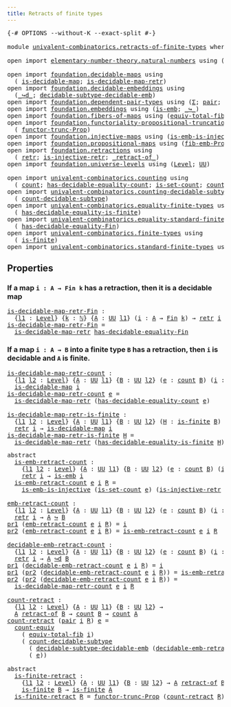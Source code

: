 ```yaml
---
title: Retracts of finite types
---
```


<pre class="Agda"><a id="50" class="Symbol">{-#</a> <a id="54" class="Keyword">OPTIONS</a> <a id="62" class="Pragma">--without-K</a> <a id="74" class="Pragma">--exact-split</a> <a id="88" class="Symbol">#-}</a>

<a id="93" class="Keyword">module</a> <a id="100" href="univalent-combinatorics.retracts-of-finite-types.html" class="Module">univalent-combinatorics.retracts-of-finite-types</a> <a id="149" class="Keyword">where</a>

<a id="156" class="Keyword">open</a> <a id="161" class="Keyword">import</a> <a id="168" href="elementary-number-theory.natural-numbers.html" class="Module">elementary-number-theory.natural-numbers</a> <a id="209" class="Keyword">using</a> <a id="215" class="Symbol">(</a><a id="216" href="elementary-number-theory.natural-numbers.html#1444" class="Datatype">ℕ</a><a id="217" class="Symbol">)</a>

<a id="220" class="Keyword">open</a> <a id="225" class="Keyword">import</a> <a id="232" href="foundation.decidable-maps.html" class="Module">foundation.decidable-maps</a> <a id="258" class="Keyword">using</a>
  <a id="266" class="Symbol">(</a> <a id="268" href="foundation.decidable-maps.html#758" class="Function">is-decidable-map</a><a id="284" class="Symbol">;</a> <a id="286" href="foundation.decidable-maps.html#869" class="Function">is-decidable-map-retr</a><a id="307" class="Symbol">)</a>
<a id="309" class="Keyword">open</a> <a id="314" class="Keyword">import</a> <a id="321" href="foundation.decidable-embeddings.html" class="Module">foundation.decidable-embeddings</a> <a id="353" class="Keyword">using</a>
  <a id="361" class="Symbol">(</a><a id="362" href="foundation.decidable-embeddings.html#3766" class="Function Operator">_↪d_</a><a id="366" class="Symbol">;</a> <a id="368" href="foundation.decidable-embeddings.html#6105" class="Function">decidable-subtype-decidable-emb</a><a id="399" class="Symbol">)</a>
<a id="401" class="Keyword">open</a> <a id="406" class="Keyword">import</a> <a id="413" href="foundation.dependent-pair-types.html" class="Module">foundation.dependent-pair-types</a> <a id="445" class="Keyword">using</a> <a id="451" class="Symbol">(</a><a id="452" href="foundation-core.dependent-pair-types.html#502" class="Record">Σ</a><a id="453" class="Symbol">;</a> <a id="455" href="foundation-core.dependent-pair-types.html#575" class="InductiveConstructor">pair</a><a id="459" class="Symbol">;</a> <a id="461" href="foundation-core.dependent-pair-types.html#592" class="Field">pr1</a><a id="464" class="Symbol">;</a> <a id="466" href="foundation-core.dependent-pair-types.html#604" class="Field">pr2</a><a id="469" class="Symbol">)</a>
<a id="471" class="Keyword">open</a> <a id="476" class="Keyword">import</a> <a id="483" href="foundation.embeddings.html" class="Module">foundation.embeddings</a> <a id="505" class="Keyword">using</a> <a id="511" class="Symbol">(</a><a id="512" href="foundation-core.embeddings.html#980" class="Function">is-emb</a><a id="518" class="Symbol">;</a> <a id="520" href="foundation-core.embeddings.html#1062" class="Function Operator">_↪_</a><a id="523" class="Symbol">)</a>
<a id="525" class="Keyword">open</a> <a id="530" class="Keyword">import</a> <a id="537" href="foundation.fibers-of-maps.html" class="Module">foundation.fibers-of-maps</a> <a id="563" class="Keyword">using</a> <a id="569" class="Symbol">(</a><a id="570" href="foundation-core.fibers-of-maps.html#5261" class="Function">equiv-total-fib</a><a id="585" class="Symbol">)</a>
<a id="587" class="Keyword">open</a> <a id="592" class="Keyword">import</a> <a id="599" href="foundation.functoriality-propositional-truncation.html" class="Module">foundation.functoriality-propositional-truncation</a> <a id="649" class="Keyword">using</a>
  <a id="657" class="Symbol">(</a> <a id="659" href="foundation.functoriality-propositional-truncation.html#1451" class="Function">functor-trunc-Prop</a><a id="677" class="Symbol">)</a>
<a id="679" class="Keyword">open</a> <a id="684" class="Keyword">import</a> <a id="691" href="foundation.injective-maps.html" class="Module">foundation.injective-maps</a> <a id="717" class="Keyword">using</a> <a id="723" class="Symbol">(</a><a id="724" href="foundation.injective-maps.html#4595" class="Function">is-emb-is-injective</a><a id="743" class="Symbol">)</a>
<a id="745" class="Keyword">open</a> <a id="750" class="Keyword">import</a> <a id="757" href="foundation.propositional-maps.html" class="Module">foundation.propositional-maps</a> <a id="787" class="Keyword">using</a> <a id="793" class="Symbol">(</a><a id="794" href="foundation-core.propositional-maps.html#2460" class="Function">fib-emb-Prop</a><a id="806" class="Symbol">)</a>
<a id="808" class="Keyword">open</a> <a id="813" class="Keyword">import</a> <a id="820" href="foundation.retractions.html" class="Module">foundation.retractions</a> <a id="843" class="Keyword">using</a>
  <a id="851" class="Symbol">(</a> <a id="853" href="foundation-core.retractions.html#593" class="Function">retr</a><a id="857" class="Symbol">;</a> <a id="859" href="foundation.retractions.html#2840" class="Function">is-injective-retr</a><a id="876" class="Symbol">;</a> <a id="878" href="foundation-core.retractions.html#670" class="Function Operator">_retract-of_</a><a id="890" class="Symbol">)</a>
<a id="892" class="Keyword">open</a> <a id="897" class="Keyword">import</a> <a id="904" href="foundation.universe-levels.html" class="Module">foundation.universe-levels</a> <a id="931" class="Keyword">using</a> <a id="937" class="Symbol">(</a><a id="938" href="Agda.Primitive.html#597" class="Postulate">Level</a><a id="943" class="Symbol">;</a> <a id="945" href="foundation-core.universe-levels.html#222" class="Primitive">UU</a><a id="947" class="Symbol">)</a>

<a id="950" class="Keyword">open</a> <a id="955" class="Keyword">import</a> <a id="962" href="univalent-combinatorics.counting.html" class="Module">univalent-combinatorics.counting</a> <a id="995" class="Keyword">using</a>
  <a id="1003" class="Symbol">(</a> <a id="1005" href="univalent-combinatorics.counting.html#1759" class="Function">count</a><a id="1010" class="Symbol">;</a> <a id="1012" href="univalent-combinatorics.counting.html#5721" class="Function">has-decidable-equality-count</a><a id="1040" class="Symbol">;</a> <a id="1042" href="univalent-combinatorics.counting.html#2336" class="Function">is-set-count</a><a id="1054" class="Symbol">;</a> <a id="1056" href="univalent-combinatorics.counting.html#2974" class="Function">count-equiv</a><a id="1067" class="Symbol">)</a>
<a id="1069" class="Keyword">open</a> <a id="1074" class="Keyword">import</a> <a id="1081" href="univalent-combinatorics.counting-decidable-subtypes.html" class="Module">univalent-combinatorics.counting-decidable-subtypes</a> <a id="1133" class="Keyword">using</a>
  <a id="1141" class="Symbol">(</a> <a id="1143" href="univalent-combinatorics.counting-decidable-subtypes.html#4574" class="Function">count-decidable-subtype</a><a id="1166" class="Symbol">)</a>
<a id="1168" class="Keyword">open</a> <a id="1173" class="Keyword">import</a> <a id="1180" href="univalent-combinatorics.equality-finite-types.html" class="Module">univalent-combinatorics.equality-finite-types</a> <a id="1226" class="Keyword">using</a>
  <a id="1234" class="Symbol">(</a> <a id="1236" href="univalent-combinatorics.equality-finite-types.html#1968" class="Function">has-decidable-equality-is-finite</a><a id="1268" class="Symbol">)</a>
<a id="1270" class="Keyword">open</a> <a id="1275" class="Keyword">import</a> <a id="1282" href="univalent-combinatorics.equality-standard-finite-types.html" class="Module">univalent-combinatorics.equality-standard-finite-types</a> <a id="1337" class="Keyword">using</a>
  <a id="1345" class="Symbol">(</a> <a id="1347" href="univalent-combinatorics.equality-standard-finite-types.html#2893" class="Function">has-decidable-equality-Fin</a><a id="1373" class="Symbol">)</a>
<a id="1375" class="Keyword">open</a> <a id="1380" class="Keyword">import</a> <a id="1387" href="univalent-combinatorics.finite-types.html" class="Module">univalent-combinatorics.finite-types</a> <a id="1424" class="Keyword">using</a>
  <a id="1432" class="Symbol">(</a> <a id="1434" href="univalent-combinatorics.finite-types.html#3715" class="Function">is-finite</a><a id="1443" class="Symbol">)</a>
<a id="1445" class="Keyword">open</a> <a id="1450" class="Keyword">import</a> <a id="1457" href="univalent-combinatorics.standard-finite-types.html" class="Module">univalent-combinatorics.standard-finite-types</a> <a id="1503" class="Keyword">using</a> <a id="1509" class="Symbol">(</a><a id="1510" href="univalent-combinatorics.standard-finite-types.html#2085" class="Function">Fin</a><a id="1513" class="Symbol">)</a>
</pre>
## Properties

### If a map `i : A → Fin k` has a retraction, then it is a decidable map

<pre class="Agda"><a id="is-decidable-map-retr-Fin"></a><a id="1618" href="univalent-combinatorics.retracts-of-finite-types.html#1618" class="Function">is-decidable-map-retr-Fin</a> <a id="1644" class="Symbol">:</a>
  <a id="1648" class="Symbol">{</a><a id="1649" href="univalent-combinatorics.retracts-of-finite-types.html#1649" class="Bound">l1</a> <a id="1652" class="Symbol">:</a> <a id="1654" href="Agda.Primitive.html#597" class="Postulate">Level</a><a id="1659" class="Symbol">}</a> <a id="1661" class="Symbol">{</a><a id="1662" href="univalent-combinatorics.retracts-of-finite-types.html#1662" class="Bound">k</a> <a id="1664" class="Symbol">:</a> <a id="1666" href="elementary-number-theory.natural-numbers.html#1444" class="Datatype">ℕ</a><a id="1667" class="Symbol">}</a> <a id="1669" class="Symbol">{</a><a id="1670" href="univalent-combinatorics.retracts-of-finite-types.html#1670" class="Bound">A</a> <a id="1672" class="Symbol">:</a> <a id="1674" href="foundation-core.universe-levels.html#222" class="Primitive">UU</a> <a id="1677" href="univalent-combinatorics.retracts-of-finite-types.html#1649" class="Bound">l1</a><a id="1679" class="Symbol">}</a> <a id="1681" class="Symbol">(</a><a id="1682" href="univalent-combinatorics.retracts-of-finite-types.html#1682" class="Bound">i</a> <a id="1684" class="Symbol">:</a> <a id="1686" href="univalent-combinatorics.retracts-of-finite-types.html#1670" class="Bound">A</a> <a id="1688" class="Symbol">→</a> <a id="1690" href="univalent-combinatorics.standard-finite-types.html#2085" class="Function">Fin</a> <a id="1694" href="univalent-combinatorics.retracts-of-finite-types.html#1662" class="Bound">k</a><a id="1695" class="Symbol">)</a> <a id="1697" class="Symbol">→</a> <a id="1699" href="foundation-core.retractions.html#593" class="Function">retr</a> <a id="1704" href="univalent-combinatorics.retracts-of-finite-types.html#1682" class="Bound">i</a> <a id="1706" class="Symbol">→</a> <a id="1708" href="foundation.decidable-maps.html#758" class="Function">is-decidable-map</a> <a id="1725" href="univalent-combinatorics.retracts-of-finite-types.html#1682" class="Bound">i</a>
<a id="1727" href="univalent-combinatorics.retracts-of-finite-types.html#1618" class="Function">is-decidable-map-retr-Fin</a> <a id="1753" class="Symbol">=</a>
  <a id="1757" href="foundation.decidable-maps.html#869" class="Function">is-decidable-map-retr</a> <a id="1779" href="univalent-combinatorics.equality-standard-finite-types.html#2893" class="Function">has-decidable-equality-Fin</a>
</pre>
### If a map `i : A → B` into a finite type `B` has a retraction, then `i` is decidable and `A` is finite.

<pre class="Agda"><a id="is-decidable-map-retr-count"></a><a id="1927" href="univalent-combinatorics.retracts-of-finite-types.html#1927" class="Function">is-decidable-map-retr-count</a> <a id="1955" class="Symbol">:</a>
  <a id="1959" class="Symbol">{</a><a id="1960" href="univalent-combinatorics.retracts-of-finite-types.html#1960" class="Bound">l1</a> <a id="1963" href="univalent-combinatorics.retracts-of-finite-types.html#1963" class="Bound">l2</a> <a id="1966" class="Symbol">:</a> <a id="1968" href="Agda.Primitive.html#597" class="Postulate">Level</a><a id="1973" class="Symbol">}</a> <a id="1975" class="Symbol">{</a><a id="1976" href="univalent-combinatorics.retracts-of-finite-types.html#1976" class="Bound">A</a> <a id="1978" class="Symbol">:</a> <a id="1980" href="foundation-core.universe-levels.html#222" class="Primitive">UU</a> <a id="1983" href="univalent-combinatorics.retracts-of-finite-types.html#1960" class="Bound">l1</a><a id="1985" class="Symbol">}</a> <a id="1987" class="Symbol">{</a><a id="1988" href="univalent-combinatorics.retracts-of-finite-types.html#1988" class="Bound">B</a> <a id="1990" class="Symbol">:</a> <a id="1992" href="foundation-core.universe-levels.html#222" class="Primitive">UU</a> <a id="1995" href="univalent-combinatorics.retracts-of-finite-types.html#1963" class="Bound">l2</a><a id="1997" class="Symbol">}</a> <a id="1999" class="Symbol">(</a><a id="2000" href="univalent-combinatorics.retracts-of-finite-types.html#2000" class="Bound">e</a> <a id="2002" class="Symbol">:</a> <a id="2004" href="univalent-combinatorics.counting.html#1759" class="Function">count</a> <a id="2010" href="univalent-combinatorics.retracts-of-finite-types.html#1988" class="Bound">B</a><a id="2011" class="Symbol">)</a> <a id="2013" class="Symbol">(</a><a id="2014" href="univalent-combinatorics.retracts-of-finite-types.html#2014" class="Bound">i</a> <a id="2016" class="Symbol">:</a> <a id="2018" href="univalent-combinatorics.retracts-of-finite-types.html#1976" class="Bound">A</a> <a id="2020" class="Symbol">→</a> <a id="2022" href="univalent-combinatorics.retracts-of-finite-types.html#1988" class="Bound">B</a><a id="2023" class="Symbol">)</a> <a id="2025" class="Symbol">→</a> <a id="2027" href="foundation-core.retractions.html#593" class="Function">retr</a> <a id="2032" href="univalent-combinatorics.retracts-of-finite-types.html#2014" class="Bound">i</a> <a id="2034" class="Symbol">→</a>
  <a id="2038" href="foundation.decidable-maps.html#758" class="Function">is-decidable-map</a> <a id="2055" href="univalent-combinatorics.retracts-of-finite-types.html#2014" class="Bound">i</a>
<a id="2057" href="univalent-combinatorics.retracts-of-finite-types.html#1927" class="Function">is-decidable-map-retr-count</a> <a id="2085" href="univalent-combinatorics.retracts-of-finite-types.html#2085" class="Bound">e</a> <a id="2087" class="Symbol">=</a>
  <a id="2091" href="foundation.decidable-maps.html#869" class="Function">is-decidable-map-retr</a> <a id="2113" class="Symbol">(</a><a id="2114" href="univalent-combinatorics.counting.html#5721" class="Function">has-decidable-equality-count</a> <a id="2143" href="univalent-combinatorics.retracts-of-finite-types.html#2085" class="Bound">e</a><a id="2144" class="Symbol">)</a>

<a id="is-decidable-map-retr-is-finite"></a><a id="2147" href="univalent-combinatorics.retracts-of-finite-types.html#2147" class="Function">is-decidable-map-retr-is-finite</a> <a id="2179" class="Symbol">:</a>
  <a id="2183" class="Symbol">{</a><a id="2184" href="univalent-combinatorics.retracts-of-finite-types.html#2184" class="Bound">l1</a> <a id="2187" href="univalent-combinatorics.retracts-of-finite-types.html#2187" class="Bound">l2</a> <a id="2190" class="Symbol">:</a> <a id="2192" href="Agda.Primitive.html#597" class="Postulate">Level</a><a id="2197" class="Symbol">}</a> <a id="2199" class="Symbol">{</a><a id="2200" href="univalent-combinatorics.retracts-of-finite-types.html#2200" class="Bound">A</a> <a id="2202" class="Symbol">:</a> <a id="2204" href="foundation-core.universe-levels.html#222" class="Primitive">UU</a> <a id="2207" href="univalent-combinatorics.retracts-of-finite-types.html#2184" class="Bound">l1</a><a id="2209" class="Symbol">}</a> <a id="2211" class="Symbol">{</a><a id="2212" href="univalent-combinatorics.retracts-of-finite-types.html#2212" class="Bound">B</a> <a id="2214" class="Symbol">:</a> <a id="2216" href="foundation-core.universe-levels.html#222" class="Primitive">UU</a> <a id="2219" href="univalent-combinatorics.retracts-of-finite-types.html#2187" class="Bound">l2</a><a id="2221" class="Symbol">}</a> <a id="2223" class="Symbol">(</a><a id="2224" href="univalent-combinatorics.retracts-of-finite-types.html#2224" class="Bound">H</a> <a id="2226" class="Symbol">:</a> <a id="2228" href="univalent-combinatorics.finite-types.html#3715" class="Function">is-finite</a> <a id="2238" href="univalent-combinatorics.retracts-of-finite-types.html#2212" class="Bound">B</a><a id="2239" class="Symbol">)</a> <a id="2241" class="Symbol">(</a><a id="2242" href="univalent-combinatorics.retracts-of-finite-types.html#2242" class="Bound">i</a> <a id="2244" class="Symbol">:</a> <a id="2246" href="univalent-combinatorics.retracts-of-finite-types.html#2200" class="Bound">A</a> <a id="2248" class="Symbol">→</a> <a id="2250" href="univalent-combinatorics.retracts-of-finite-types.html#2212" class="Bound">B</a><a id="2251" class="Symbol">)</a> <a id="2253" class="Symbol">→</a>
  <a id="2257" href="foundation-core.retractions.html#593" class="Function">retr</a> <a id="2262" href="univalent-combinatorics.retracts-of-finite-types.html#2242" class="Bound">i</a> <a id="2264" class="Symbol">→</a> <a id="2266" href="foundation.decidable-maps.html#758" class="Function">is-decidable-map</a> <a id="2283" href="univalent-combinatorics.retracts-of-finite-types.html#2242" class="Bound">i</a>
<a id="2285" href="univalent-combinatorics.retracts-of-finite-types.html#2147" class="Function">is-decidable-map-retr-is-finite</a> <a id="2317" href="univalent-combinatorics.retracts-of-finite-types.html#2317" class="Bound">H</a> <a id="2319" class="Symbol">=</a>
  <a id="2323" href="foundation.decidable-maps.html#869" class="Function">is-decidable-map-retr</a> <a id="2345" class="Symbol">(</a><a id="2346" href="univalent-combinatorics.equality-finite-types.html#1968" class="Function">has-decidable-equality-is-finite</a> <a id="2379" href="univalent-combinatorics.retracts-of-finite-types.html#2317" class="Bound">H</a><a id="2380" class="Symbol">)</a>
</pre>
<pre class="Agda"><a id="2395" class="Keyword">abstract</a>
  <a id="is-emb-retract-count"></a><a id="2406" href="univalent-combinatorics.retracts-of-finite-types.html#2406" class="Function">is-emb-retract-count</a> <a id="2427" class="Symbol">:</a>
    <a id="2433" class="Symbol">{</a><a id="2434" href="univalent-combinatorics.retracts-of-finite-types.html#2434" class="Bound">l1</a> <a id="2437" href="univalent-combinatorics.retracts-of-finite-types.html#2437" class="Bound">l2</a> <a id="2440" class="Symbol">:</a> <a id="2442" href="Agda.Primitive.html#597" class="Postulate">Level</a><a id="2447" class="Symbol">}</a> <a id="2449" class="Symbol">{</a><a id="2450" href="univalent-combinatorics.retracts-of-finite-types.html#2450" class="Bound">A</a> <a id="2452" class="Symbol">:</a> <a id="2454" href="foundation-core.universe-levels.html#222" class="Primitive">UU</a> <a id="2457" href="univalent-combinatorics.retracts-of-finite-types.html#2434" class="Bound">l1</a><a id="2459" class="Symbol">}</a> <a id="2461" class="Symbol">{</a><a id="2462" href="univalent-combinatorics.retracts-of-finite-types.html#2462" class="Bound">B</a> <a id="2464" class="Symbol">:</a> <a id="2466" href="foundation-core.universe-levels.html#222" class="Primitive">UU</a> <a id="2469" href="univalent-combinatorics.retracts-of-finite-types.html#2437" class="Bound">l2</a><a id="2471" class="Symbol">}</a> <a id="2473" class="Symbol">(</a><a id="2474" href="univalent-combinatorics.retracts-of-finite-types.html#2474" class="Bound">e</a> <a id="2476" class="Symbol">:</a> <a id="2478" href="univalent-combinatorics.counting.html#1759" class="Function">count</a> <a id="2484" href="univalent-combinatorics.retracts-of-finite-types.html#2462" class="Bound">B</a><a id="2485" class="Symbol">)</a> <a id="2487" class="Symbol">(</a><a id="2488" href="univalent-combinatorics.retracts-of-finite-types.html#2488" class="Bound">i</a> <a id="2490" class="Symbol">:</a> <a id="2492" href="univalent-combinatorics.retracts-of-finite-types.html#2450" class="Bound">A</a> <a id="2494" class="Symbol">→</a> <a id="2496" href="univalent-combinatorics.retracts-of-finite-types.html#2462" class="Bound">B</a><a id="2497" class="Symbol">)</a> <a id="2499" class="Symbol">→</a>
    <a id="2505" href="foundation-core.retractions.html#593" class="Function">retr</a> <a id="2510" href="univalent-combinatorics.retracts-of-finite-types.html#2488" class="Bound">i</a> <a id="2512" class="Symbol">→</a> <a id="2514" href="foundation-core.embeddings.html#980" class="Function">is-emb</a> <a id="2521" href="univalent-combinatorics.retracts-of-finite-types.html#2488" class="Bound">i</a>
  <a id="2525" href="univalent-combinatorics.retracts-of-finite-types.html#2406" class="Function">is-emb-retract-count</a> <a id="2546" href="univalent-combinatorics.retracts-of-finite-types.html#2546" class="Bound">e</a> <a id="2548" href="univalent-combinatorics.retracts-of-finite-types.html#2548" class="Bound">i</a> <a id="2550" href="univalent-combinatorics.retracts-of-finite-types.html#2550" class="Bound">R</a> <a id="2552" class="Symbol">=</a>
    <a id="2558" href="foundation.injective-maps.html#4595" class="Function">is-emb-is-injective</a> <a id="2578" class="Symbol">(</a><a id="2579" href="univalent-combinatorics.counting.html#2336" class="Function">is-set-count</a> <a id="2592" href="univalent-combinatorics.retracts-of-finite-types.html#2546" class="Bound">e</a><a id="2593" class="Symbol">)</a> <a id="2595" class="Symbol">(</a><a id="2596" href="foundation.retractions.html#2840" class="Function">is-injective-retr</a> <a id="2614" href="univalent-combinatorics.retracts-of-finite-types.html#2548" class="Bound">i</a> <a id="2616" href="univalent-combinatorics.retracts-of-finite-types.html#2550" class="Bound">R</a><a id="2617" class="Symbol">)</a>

<a id="emb-retract-count"></a><a id="2620" href="univalent-combinatorics.retracts-of-finite-types.html#2620" class="Function">emb-retract-count</a> <a id="2638" class="Symbol">:</a>
  <a id="2642" class="Symbol">{</a><a id="2643" href="univalent-combinatorics.retracts-of-finite-types.html#2643" class="Bound">l1</a> <a id="2646" href="univalent-combinatorics.retracts-of-finite-types.html#2646" class="Bound">l2</a> <a id="2649" class="Symbol">:</a> <a id="2651" href="Agda.Primitive.html#597" class="Postulate">Level</a><a id="2656" class="Symbol">}</a> <a id="2658" class="Symbol">{</a><a id="2659" href="univalent-combinatorics.retracts-of-finite-types.html#2659" class="Bound">A</a> <a id="2661" class="Symbol">:</a> <a id="2663" href="foundation-core.universe-levels.html#222" class="Primitive">UU</a> <a id="2666" href="univalent-combinatorics.retracts-of-finite-types.html#2643" class="Bound">l1</a><a id="2668" class="Symbol">}</a> <a id="2670" class="Symbol">{</a><a id="2671" href="univalent-combinatorics.retracts-of-finite-types.html#2671" class="Bound">B</a> <a id="2673" class="Symbol">:</a> <a id="2675" href="foundation-core.universe-levels.html#222" class="Primitive">UU</a> <a id="2678" href="univalent-combinatorics.retracts-of-finite-types.html#2646" class="Bound">l2</a><a id="2680" class="Symbol">}</a> <a id="2682" class="Symbol">(</a><a id="2683" href="univalent-combinatorics.retracts-of-finite-types.html#2683" class="Bound">e</a> <a id="2685" class="Symbol">:</a> <a id="2687" href="univalent-combinatorics.counting.html#1759" class="Function">count</a> <a id="2693" href="univalent-combinatorics.retracts-of-finite-types.html#2671" class="Bound">B</a><a id="2694" class="Symbol">)</a> <a id="2696" class="Symbol">(</a><a id="2697" href="univalent-combinatorics.retracts-of-finite-types.html#2697" class="Bound">i</a> <a id="2699" class="Symbol">:</a> <a id="2701" href="univalent-combinatorics.retracts-of-finite-types.html#2659" class="Bound">A</a> <a id="2703" class="Symbol">→</a> <a id="2705" href="univalent-combinatorics.retracts-of-finite-types.html#2671" class="Bound">B</a><a id="2706" class="Symbol">)</a> <a id="2708" class="Symbol">→</a>
  <a id="2712" href="foundation-core.retractions.html#593" class="Function">retr</a> <a id="2717" href="univalent-combinatorics.retracts-of-finite-types.html#2697" class="Bound">i</a> <a id="2719" class="Symbol">→</a> <a id="2721" href="univalent-combinatorics.retracts-of-finite-types.html#2659" class="Bound">A</a> <a id="2723" href="foundation-core.embeddings.html#1062" class="Function Operator">↪</a> <a id="2725" href="univalent-combinatorics.retracts-of-finite-types.html#2671" class="Bound">B</a>
<a id="2727" href="foundation-core.dependent-pair-types.html#592" class="Field">pr1</a> <a id="2731" class="Symbol">(</a><a id="2732" href="univalent-combinatorics.retracts-of-finite-types.html#2620" class="Function">emb-retract-count</a> <a id="2750" href="univalent-combinatorics.retracts-of-finite-types.html#2750" class="Bound">e</a> <a id="2752" href="univalent-combinatorics.retracts-of-finite-types.html#2752" class="Bound">i</a> <a id="2754" href="univalent-combinatorics.retracts-of-finite-types.html#2754" class="Bound">R</a><a id="2755" class="Symbol">)</a> <a id="2757" class="Symbol">=</a> <a id="2759" href="univalent-combinatorics.retracts-of-finite-types.html#2752" class="Bound">i</a>
<a id="2761" href="foundation-core.dependent-pair-types.html#604" class="Field">pr2</a> <a id="2765" class="Symbol">(</a><a id="2766" href="univalent-combinatorics.retracts-of-finite-types.html#2620" class="Function">emb-retract-count</a> <a id="2784" href="univalent-combinatorics.retracts-of-finite-types.html#2784" class="Bound">e</a> <a id="2786" href="univalent-combinatorics.retracts-of-finite-types.html#2786" class="Bound">i</a> <a id="2788" href="univalent-combinatorics.retracts-of-finite-types.html#2788" class="Bound">R</a><a id="2789" class="Symbol">)</a> <a id="2791" class="Symbol">=</a> <a id="2793" href="univalent-combinatorics.retracts-of-finite-types.html#2406" class="Function">is-emb-retract-count</a> <a id="2814" href="univalent-combinatorics.retracts-of-finite-types.html#2784" class="Bound">e</a> <a id="2816" href="univalent-combinatorics.retracts-of-finite-types.html#2786" class="Bound">i</a> <a id="2818" href="univalent-combinatorics.retracts-of-finite-types.html#2788" class="Bound">R</a>

<a id="decidable-emb-retract-count"></a><a id="2821" href="univalent-combinatorics.retracts-of-finite-types.html#2821" class="Function">decidable-emb-retract-count</a> <a id="2849" class="Symbol">:</a>
  <a id="2853" class="Symbol">{</a><a id="2854" href="univalent-combinatorics.retracts-of-finite-types.html#2854" class="Bound">l1</a> <a id="2857" href="univalent-combinatorics.retracts-of-finite-types.html#2857" class="Bound">l2</a> <a id="2860" class="Symbol">:</a> <a id="2862" href="Agda.Primitive.html#597" class="Postulate">Level</a><a id="2867" class="Symbol">}</a> <a id="2869" class="Symbol">{</a><a id="2870" href="univalent-combinatorics.retracts-of-finite-types.html#2870" class="Bound">A</a> <a id="2872" class="Symbol">:</a> <a id="2874" href="foundation-core.universe-levels.html#222" class="Primitive">UU</a> <a id="2877" href="univalent-combinatorics.retracts-of-finite-types.html#2854" class="Bound">l1</a><a id="2879" class="Symbol">}</a> <a id="2881" class="Symbol">{</a><a id="2882" href="univalent-combinatorics.retracts-of-finite-types.html#2882" class="Bound">B</a> <a id="2884" class="Symbol">:</a> <a id="2886" href="foundation-core.universe-levels.html#222" class="Primitive">UU</a> <a id="2889" href="univalent-combinatorics.retracts-of-finite-types.html#2857" class="Bound">l2</a><a id="2891" class="Symbol">}</a> <a id="2893" class="Symbol">(</a><a id="2894" href="univalent-combinatorics.retracts-of-finite-types.html#2894" class="Bound">e</a> <a id="2896" class="Symbol">:</a> <a id="2898" href="univalent-combinatorics.counting.html#1759" class="Function">count</a> <a id="2904" href="univalent-combinatorics.retracts-of-finite-types.html#2882" class="Bound">B</a><a id="2905" class="Symbol">)</a> <a id="2907" class="Symbol">(</a><a id="2908" href="univalent-combinatorics.retracts-of-finite-types.html#2908" class="Bound">i</a> <a id="2910" class="Symbol">:</a> <a id="2912" href="univalent-combinatorics.retracts-of-finite-types.html#2870" class="Bound">A</a> <a id="2914" class="Symbol">→</a> <a id="2916" href="univalent-combinatorics.retracts-of-finite-types.html#2882" class="Bound">B</a><a id="2917" class="Symbol">)</a> <a id="2919" class="Symbol">→</a>
  <a id="2923" href="foundation-core.retractions.html#593" class="Function">retr</a> <a id="2928" href="univalent-combinatorics.retracts-of-finite-types.html#2908" class="Bound">i</a> <a id="2930" class="Symbol">→</a> <a id="2932" href="univalent-combinatorics.retracts-of-finite-types.html#2870" class="Bound">A</a> <a id="2934" href="foundation.decidable-embeddings.html#3766" class="Function Operator">↪d</a> <a id="2937" href="univalent-combinatorics.retracts-of-finite-types.html#2882" class="Bound">B</a>
<a id="2939" href="foundation-core.dependent-pair-types.html#592" class="Field">pr1</a> <a id="2943" class="Symbol">(</a><a id="2944" href="univalent-combinatorics.retracts-of-finite-types.html#2821" class="Function">decidable-emb-retract-count</a> <a id="2972" href="univalent-combinatorics.retracts-of-finite-types.html#2972" class="Bound">e</a> <a id="2974" href="univalent-combinatorics.retracts-of-finite-types.html#2974" class="Bound">i</a> <a id="2976" href="univalent-combinatorics.retracts-of-finite-types.html#2976" class="Bound">R</a><a id="2977" class="Symbol">)</a> <a id="2979" class="Symbol">=</a> <a id="2981" href="univalent-combinatorics.retracts-of-finite-types.html#2974" class="Bound">i</a>
<a id="2983" href="foundation-core.dependent-pair-types.html#592" class="Field">pr1</a> <a id="2987" class="Symbol">(</a><a id="2988" href="foundation-core.dependent-pair-types.html#604" class="Field">pr2</a> <a id="2992" class="Symbol">(</a><a id="2993" href="univalent-combinatorics.retracts-of-finite-types.html#2821" class="Function">decidable-emb-retract-count</a> <a id="3021" href="univalent-combinatorics.retracts-of-finite-types.html#3021" class="Bound">e</a> <a id="3023" href="univalent-combinatorics.retracts-of-finite-types.html#3023" class="Bound">i</a> <a id="3025" href="univalent-combinatorics.retracts-of-finite-types.html#3025" class="Bound">R</a><a id="3026" class="Symbol">))</a> <a id="3029" class="Symbol">=</a> <a id="3031" href="univalent-combinatorics.retracts-of-finite-types.html#2406" class="Function">is-emb-retract-count</a> <a id="3052" href="univalent-combinatorics.retracts-of-finite-types.html#3021" class="Bound">e</a> <a id="3054" href="univalent-combinatorics.retracts-of-finite-types.html#3023" class="Bound">i</a> <a id="3056" href="univalent-combinatorics.retracts-of-finite-types.html#3025" class="Bound">R</a>
<a id="3058" href="foundation-core.dependent-pair-types.html#604" class="Field">pr2</a> <a id="3062" class="Symbol">(</a><a id="3063" href="foundation-core.dependent-pair-types.html#604" class="Field">pr2</a> <a id="3067" class="Symbol">(</a><a id="3068" href="univalent-combinatorics.retracts-of-finite-types.html#2821" class="Function">decidable-emb-retract-count</a> <a id="3096" href="univalent-combinatorics.retracts-of-finite-types.html#3096" class="Bound">e</a> <a id="3098" href="univalent-combinatorics.retracts-of-finite-types.html#3098" class="Bound">i</a> <a id="3100" href="univalent-combinatorics.retracts-of-finite-types.html#3100" class="Bound">R</a><a id="3101" class="Symbol">))</a> <a id="3104" class="Symbol">=</a>
  <a id="3108" href="univalent-combinatorics.retracts-of-finite-types.html#1927" class="Function">is-decidable-map-retr-count</a> <a id="3136" href="univalent-combinatorics.retracts-of-finite-types.html#3096" class="Bound">e</a> <a id="3138" href="univalent-combinatorics.retracts-of-finite-types.html#3098" class="Bound">i</a> <a id="3140" href="univalent-combinatorics.retracts-of-finite-types.html#3100" class="Bound">R</a>

<a id="count-retract"></a><a id="3143" href="univalent-combinatorics.retracts-of-finite-types.html#3143" class="Function">count-retract</a> <a id="3157" class="Symbol">:</a>
  <a id="3161" class="Symbol">{</a><a id="3162" href="univalent-combinatorics.retracts-of-finite-types.html#3162" class="Bound">l1</a> <a id="3165" href="univalent-combinatorics.retracts-of-finite-types.html#3165" class="Bound">l2</a> <a id="3168" class="Symbol">:</a> <a id="3170" href="Agda.Primitive.html#597" class="Postulate">Level</a><a id="3175" class="Symbol">}</a> <a id="3177" class="Symbol">{</a><a id="3178" href="univalent-combinatorics.retracts-of-finite-types.html#3178" class="Bound">A</a> <a id="3180" class="Symbol">:</a> <a id="3182" href="foundation-core.universe-levels.html#222" class="Primitive">UU</a> <a id="3185" href="univalent-combinatorics.retracts-of-finite-types.html#3162" class="Bound">l1</a><a id="3187" class="Symbol">}</a> <a id="3189" class="Symbol">{</a><a id="3190" href="univalent-combinatorics.retracts-of-finite-types.html#3190" class="Bound">B</a> <a id="3192" class="Symbol">:</a> <a id="3194" href="foundation-core.universe-levels.html#222" class="Primitive">UU</a> <a id="3197" href="univalent-combinatorics.retracts-of-finite-types.html#3165" class="Bound">l2</a><a id="3199" class="Symbol">}</a> <a id="3201" class="Symbol">→</a>
  <a id="3205" href="univalent-combinatorics.retracts-of-finite-types.html#3178" class="Bound">A</a> <a id="3207" href="foundation-core.retractions.html#670" class="Function Operator">retract-of</a> <a id="3218" href="univalent-combinatorics.retracts-of-finite-types.html#3190" class="Bound">B</a> <a id="3220" class="Symbol">→</a> <a id="3222" href="univalent-combinatorics.counting.html#1759" class="Function">count</a> <a id="3228" href="univalent-combinatorics.retracts-of-finite-types.html#3190" class="Bound">B</a> <a id="3230" class="Symbol">→</a> <a id="3232" href="univalent-combinatorics.counting.html#1759" class="Function">count</a> <a id="3238" href="univalent-combinatorics.retracts-of-finite-types.html#3178" class="Bound">A</a>
<a id="3240" href="univalent-combinatorics.retracts-of-finite-types.html#3143" class="Function">count-retract</a> <a id="3254" class="Symbol">(</a><a id="3255" href="foundation-core.dependent-pair-types.html#575" class="InductiveConstructor">pair</a> <a id="3260" href="univalent-combinatorics.retracts-of-finite-types.html#3260" class="Bound">i</a> <a id="3262" href="univalent-combinatorics.retracts-of-finite-types.html#3262" class="Bound">R</a><a id="3263" class="Symbol">)</a> <a id="3265" href="univalent-combinatorics.retracts-of-finite-types.html#3265" class="Bound">e</a> <a id="3267" class="Symbol">=</a>
  <a id="3271" href="univalent-combinatorics.counting.html#2974" class="Function">count-equiv</a>
    <a id="3287" class="Symbol">(</a> <a id="3289" href="foundation-core.fibers-of-maps.html#5261" class="Function">equiv-total-fib</a> <a id="3305" href="univalent-combinatorics.retracts-of-finite-types.html#3260" class="Bound">i</a><a id="3306" class="Symbol">)</a>
    <a id="3312" class="Symbol">(</a> <a id="3314" href="univalent-combinatorics.counting-decidable-subtypes.html#4574" class="Function">count-decidable-subtype</a>
      <a id="3344" class="Symbol">(</a> <a id="3346" href="foundation.decidable-embeddings.html#6105" class="Function">decidable-subtype-decidable-emb</a> <a id="3378" class="Symbol">(</a><a id="3379" href="univalent-combinatorics.retracts-of-finite-types.html#2821" class="Function">decidable-emb-retract-count</a> <a id="3407" href="univalent-combinatorics.retracts-of-finite-types.html#3265" class="Bound">e</a> <a id="3409" href="univalent-combinatorics.retracts-of-finite-types.html#3260" class="Bound">i</a> <a id="3411" href="univalent-combinatorics.retracts-of-finite-types.html#3262" class="Bound">R</a><a id="3412" class="Symbol">))</a>
      <a id="3421" class="Symbol">(</a> <a id="3423" href="univalent-combinatorics.retracts-of-finite-types.html#3265" class="Bound">e</a><a id="3424" class="Symbol">))</a>

<a id="3428" class="Keyword">abstract</a>
  <a id="is-finite-retract"></a><a id="3439" href="univalent-combinatorics.retracts-of-finite-types.html#3439" class="Function">is-finite-retract</a> <a id="3457" class="Symbol">:</a>
    <a id="3463" class="Symbol">{</a><a id="3464" href="univalent-combinatorics.retracts-of-finite-types.html#3464" class="Bound">l1</a> <a id="3467" href="univalent-combinatorics.retracts-of-finite-types.html#3467" class="Bound">l2</a> <a id="3470" class="Symbol">:</a> <a id="3472" href="Agda.Primitive.html#597" class="Postulate">Level</a><a id="3477" class="Symbol">}</a> <a id="3479" class="Symbol">{</a><a id="3480" href="univalent-combinatorics.retracts-of-finite-types.html#3480" class="Bound">A</a> <a id="3482" class="Symbol">:</a> <a id="3484" href="foundation-core.universe-levels.html#222" class="Primitive">UU</a> <a id="3487" href="univalent-combinatorics.retracts-of-finite-types.html#3464" class="Bound">l1</a><a id="3489" class="Symbol">}</a> <a id="3491" class="Symbol">{</a><a id="3492" href="univalent-combinatorics.retracts-of-finite-types.html#3492" class="Bound">B</a> <a id="3494" class="Symbol">:</a> <a id="3496" href="foundation-core.universe-levels.html#222" class="Primitive">UU</a> <a id="3499" href="univalent-combinatorics.retracts-of-finite-types.html#3467" class="Bound">l2</a><a id="3501" class="Symbol">}</a> <a id="3503" class="Symbol">→</a> <a id="3505" href="univalent-combinatorics.retracts-of-finite-types.html#3480" class="Bound">A</a> <a id="3507" href="foundation-core.retractions.html#670" class="Function Operator">retract-of</a> <a id="3518" href="univalent-combinatorics.retracts-of-finite-types.html#3492" class="Bound">B</a> <a id="3520" class="Symbol">→</a>
    <a id="3526" href="univalent-combinatorics.finite-types.html#3715" class="Function">is-finite</a> <a id="3536" href="univalent-combinatorics.retracts-of-finite-types.html#3492" class="Bound">B</a> <a id="3538" class="Symbol">→</a> <a id="3540" href="univalent-combinatorics.finite-types.html#3715" class="Function">is-finite</a> <a id="3550" href="univalent-combinatorics.retracts-of-finite-types.html#3480" class="Bound">A</a>
  <a id="3554" href="univalent-combinatorics.retracts-of-finite-types.html#3439" class="Function">is-finite-retract</a> <a id="3572" href="univalent-combinatorics.retracts-of-finite-types.html#3572" class="Bound">R</a> <a id="3574" class="Symbol">=</a> <a id="3576" href="foundation.functoriality-propositional-truncation.html#1451" class="Function">functor-trunc-Prop</a> <a id="3595" class="Symbol">(</a><a id="3596" href="univalent-combinatorics.retracts-of-finite-types.html#3143" class="Function">count-retract</a> <a id="3610" href="univalent-combinatorics.retracts-of-finite-types.html#3572" class="Bound">R</a><a id="3611" class="Symbol">)</a>
</pre>